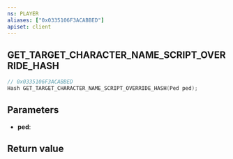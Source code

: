 ```yaml
---
ns: PLAYER
aliases: ["0x0335106F3ACABBED"]
apiset: client
---
```

## GET_TARGET_CHARACTER_NAME_SCRIPT_OVERRIDE_HASH

```c
// 0x0335106F3ACABBED
Hash GET_TARGET_CHARACTER_NAME_SCRIPT_OVERRIDE_HASH(Ped ped);
```


## Parameters
* **ped**:

## Return value

